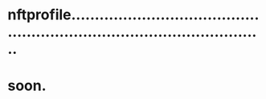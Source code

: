 # nftprofile...............................................................................................
# soon.
